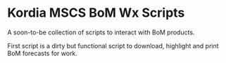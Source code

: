 # Kordia MSCS BoM Wx Scripts

A soon-to-be collection of scripts to interact with BoM products.

First script is a dirty but functional script to download, highlight and print BoM forecasts for work.
